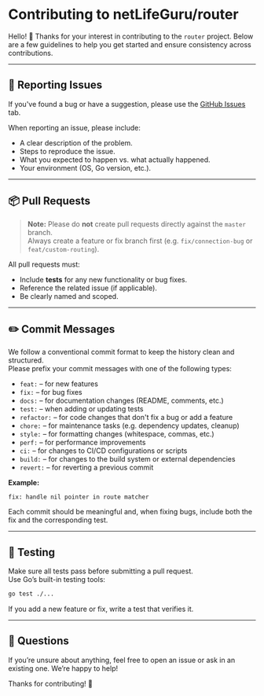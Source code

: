 # Contributing to netLifeGuru/router

Hello! 👋 Thanks for your interest in contributing to the `router` project. Below are a few guidelines to help you get started and ensure consistency across contributions.

---

## 🐛 Reporting Issues

If you've found a bug or have a suggestion, please use the [GitHub Issues](https://github.com/netLifeGuru/router/issues) tab.

When reporting an issue, please include:
- A clear description of the problem.
- Steps to reproduce the issue.
- What you expected to happen vs. what actually happened.
- Your environment (OS, Go version, etc.).

---

## 📦 Pull Requests

> **Note:** Please do **not** create pull requests directly against the `master` branch.  
> Always create a feature or fix branch first (e.g. `fix/connection-bug` or `feat/custom-routing`).

All pull requests must:
- Include **tests** for any new functionality or bug fixes.
- Reference the related issue (if applicable).
- Be clearly named and scoped.

---

## ✏️ Commit Messages

We follow a conventional commit format to keep the history clean and structured.  
Please prefix your commit messages with one of the following types:

- `feat:` – for new features
- `fix:` – for bug fixes
- `docs:` – for documentation changes (README, comments, etc.)
- `test:` – when adding or updating tests
- `refactor:` – for code changes that don't fix a bug or add a feature
- `chore:` – for maintenance tasks (e.g. dependency updates, cleanup)
- `style:` – for formatting changes (whitespace, commas, etc.)
- `perf:` – for performance improvements
- `ci:` – for changes to CI/CD configurations or scripts
- `build:` – for changes to the build system or external dependencies
- `revert:` – for reverting a previous commit

**Example:**

```
fix: handle nil pointer in route matcher
```

Each commit should be meaningful and, when fixing bugs, include both the fix and the corresponding test.

---

## 🧪 Testing

Make sure all tests pass before submitting a pull request.  
Use Go’s built-in testing tools:

```bash
go test ./...
```

If you add a new feature or fix, write a test that verifies it.

---

## 🙋 Questions

If you’re unsure about anything, feel free to open an issue or ask in an existing one. We’re happy to help!

Thanks for contributing! 🚀
